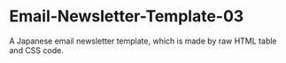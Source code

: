 # Email-Newsletter-Template-03
A Japanese email newsletter template, which is made by raw HTML table and CSS code.
